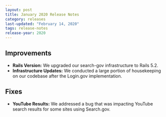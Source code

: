 ```yaml
---
layout: post
title: January 2020 Release Notes
category: releases
last-updated: "February 14, 2020"
tags: release-notes
release-year: 2020
---
```


## Improvements

* **Rails Version:** We upgraded our search-gov infrastructure to Rails 5.2.
* **Infrastructure Updates:** We conducted a large portion of housekeeping on our codebase after the Login.gov implementation.

## Fixes

* **YouTube Results:** We addressed a bug that was impacting YouTube search results for some sites using Search.gov.
